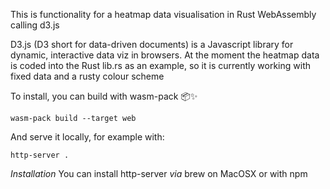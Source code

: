 This is functionality for a heatmap data visualisation in Rust WebAssembly calling d3.js

D3.js (D3 short for data-driven documents) is a Javascript library for dynamic, interactive data viz in browsers.
At the moment the heatmap data is coded into the Rust lib.rs as an example, so it is currently working with fixed data
and a rusty colour scheme

To install, you can build with wasm-pack 📦✨ 

``wasm-pack build --target web``

And serve it locally, for example with:

``http-server .``

*Installation*
You can install http-server <i>via</i> brew on MacOSX
or with npm
